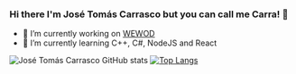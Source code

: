 ### Hi there I'm José Tomás Carrasco but you can call me Carra! 👋

- 🔭 I’m currently working on [WEWOD](https://www.wewod.tk/)
- 🌱 I’m currently learning C++, C#, NodeJS and React

![José Tomás Carrasco GitHub stats](https://github-readme-stats.vercel.app/api?username=jcarrascoa7&count_private=true&show_icons=true&theme=dark)
[![Top Langs](https://github-readme-stats.vercel.app/api/top-langs/?username=jcarrascoa7&layout=compact&theme=dark)](https://github.com/jcarrascoa7/github-readme-stats)
